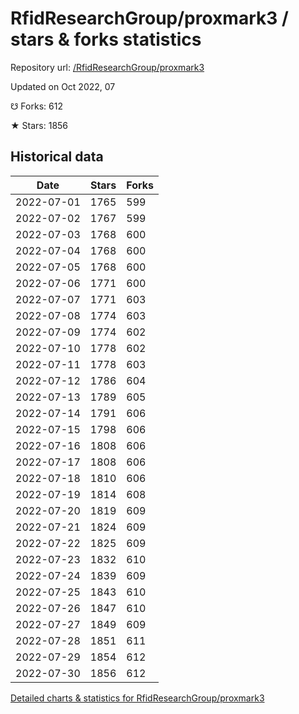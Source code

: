 # RfidResearchGroup/proxmark3 / stars & forks statistics

Repository url: [/RfidResearchGroup/proxmark3](https://github.com/RfidResearchGroup/proxmark3)

Updated on Oct 2022, 07

☋ Forks: 612

★ Stars: 1856

## Historical data
| Date | Stars | Forks |
|------|-------|-------|
| 2022-07-01 | 1765 | 599 | 
| 2022-07-02 | 1767 | 599 | 
| 2022-07-03 | 1768 | 600 | 
| 2022-07-04 | 1768 | 600 | 
| 2022-07-05 | 1768 | 600 | 
| 2022-07-06 | 1771 | 600 | 
| 2022-07-07 | 1771 | 603 | 
| 2022-07-08 | 1774 | 603 | 
| 2022-07-09 | 1774 | 602 | 
| 2022-07-10 | 1778 | 602 | 
| 2022-07-11 | 1778 | 603 | 
| 2022-07-12 | 1786 | 604 | 
| 2022-07-13 | 1789 | 605 | 
| 2022-07-14 | 1791 | 606 | 
| 2022-07-15 | 1798 | 606 | 
| 2022-07-16 | 1808 | 606 | 
| 2022-07-17 | 1808 | 606 | 
| 2022-07-18 | 1810 | 606 | 
| 2022-07-19 | 1814 | 608 | 
| 2022-07-20 | 1819 | 609 | 
| 2022-07-21 | 1824 | 609 | 
| 2022-07-22 | 1825 | 609 | 
| 2022-07-23 | 1832 | 610 | 
| 2022-07-24 | 1839 | 609 | 
| 2022-07-25 | 1843 | 610 | 
| 2022-07-26 | 1847 | 610 | 
| 2022-07-27 | 1849 | 609 | 
| 2022-07-28 | 1851 | 611 | 
| 2022-07-29 | 1854 | 612 | 
| 2022-07-30 | 1856 | 612 | 


[Detailed charts & statistics for RfidResearchGroup/proxmark3](https://reviewgithub.com/rep/RfidResearchGroup/proxmark3)
